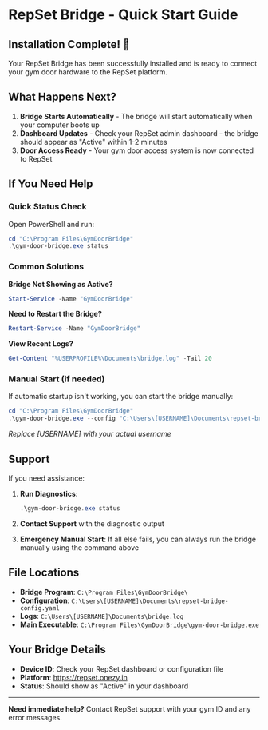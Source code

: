 # RepSet Bridge - Quick Start Guide

## Installation Complete! 🎉

Your RepSet Bridge has been successfully installed and is ready to connect your gym door hardware to the RepSet platform.

## What Happens Next?

1. **Bridge Starts Automatically** - The bridge will start automatically when your computer boots up
2. **Dashboard Updates** - Check your RepSet admin dashboard - the bridge should appear as "Active" within 1-2 minutes
3. **Door Access Ready** - Your gym door access system is now connected to RepSet

## If You Need Help

### Quick Status Check

Open PowerShell and run:

```powershell
cd "C:\Program Files\GymDoorBridge"
.\gym-door-bridge.exe status
```

### Common Solutions

**Bridge Not Showing as Active?**

```powershell
Start-Service -Name "GymDoorBridge"
```

**Need to Restart the Bridge?**

```powershell
Restart-Service -Name "GymDoorBridge"
```

**View Recent Logs?**

```powershell
Get-Content "%USERPROFILE%\Documents\bridge.log" -Tail 20
```

### Manual Start (if needed)

If automatic startup isn't working, you can start the bridge manually:

```powershell
cd "C:\Program Files\GymDoorBridge"
.\gym-door-bridge.exe --config "C:\Users\[USERNAME]\Documents\repset-bridge-config.yaml"
```

_Replace [USERNAME] with your actual username_

## Support

If you need assistance:

1. **Run Diagnostics**:

   ```powershell
   .\gym-door-bridge.exe status
   ```

2. **Contact Support** with the diagnostic output

3. **Emergency Manual Start**: If all else fails, you can always run the bridge manually using the command above

## File Locations

- **Bridge Program**: `C:\Program Files\GymDoorBridge\`
- **Configuration**: `C:\Users\[USERNAME]\Documents\repset-bridge-config.yaml`
- **Logs**: `C:\Users\[USERNAME]\Documents\bridge.log`
- **Main Executable**: `C:\Program Files\GymDoorBridge\gym-door-bridge.exe`

## Your Bridge Details

- **Device ID**: Check your RepSet dashboard or configuration file
- **Platform**: https://repset.onezy.in
- **Status**: Should show as "Active" in your dashboard

---

**Need immediate help?** Contact RepSet support with your gym ID and any error messages.
